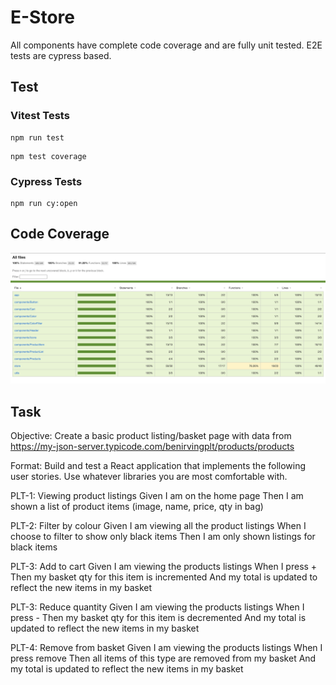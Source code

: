 # E-Store

All components have complete code coverage and are fully unit tested. E2E tests are cypress based.

## Test

### Vitest Tests

```
npm run test
```

```
npm test coverage
```

### Cypress Tests

```
npm run cy:open
```

## Code Coverage

![Code Coverage](public/code-coverage.png)

## Task

Objective: Create a basic product listing/basket page with data from https://my-json-server.typicode.com/benirvingplt/products/products

Format: Build and test a React application that implements the following user stories. Use whatever libraries you are most comfortable with.

PLT-1: Viewing product listings
Given I am on the home page
Then I am shown a list of product items (image, name, price, qty in bag)

PLT-2: Filter by colour
Given I am viewing all the product listings
When I choose to filter to show only black items
Then I am only shown listings for black items

PLT-3: Add to cart
Given I am viewing the products listings
When I press +
Then my basket qty for this item is incremented
And my total is updated to reflect the new items in my basket

PLT-3: Reduce quantity
Given I am viewing the products listings
When I press -
Then my basket qty for this item is decremented
And my total is updated to reflect the new items in my basket

PLT-4: Remove from basket
Given I am viewing the products listings
When I press remove
Then all items of this type are removed from my basket
And my total is updated to reflect the new items in my basket
